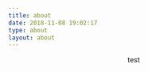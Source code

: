 ```yaml
---
title: about
date: 2018-11-08 19:02:17
type: about
layout: about
---
```


<p style="text-align: center">test</p>
